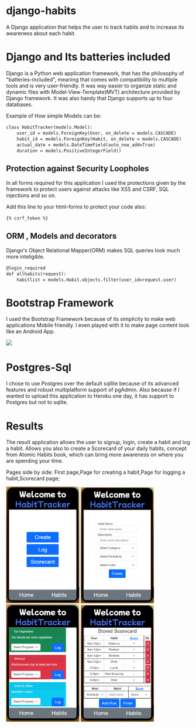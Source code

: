 # django-habits
A Django application that helps the user to track habits and to increase its awareness about each habit.

# Django and Its batteries included 
Django is a Python web application framework, that has the philosophy of "batteries-included", meaning that comes with compatibility to multiple tools and is very user-friendly. It was way easier to organize static and dynamic files with Model-View-Template(MVT) architecture provided by Django framework. It was also handy that Django supports up to four databases. 

Example of How simple Models can be:
```
class HabitTracker(models.Model):
    user_id = models.ForeignKey(User, on_delete = models.CASCADE)
    habit_id = models.ForeignKey(Habit, on_delete = models.CASCADE)
    actual_date = models.DateTimeField(auto_now_add=True)
    duration = models.PositiveIntegerField()
```
## Protection against Security Loopholes
In all forms required for this application I used the protections given by the framework to protect users against attacks like XSS and CSRF, SQL injections and so on.

Add this line to your html-forms to protect your code also:
```
{% csrf_token %}
```
## ORM , Models and decorators
Django's Object Relational Mapper(ORM) makes SQL queries look much more inteligible.
```
@login_required
def allhabits(request):
    habitlist = models.Habit.objects.filter(user_id=request.user)
``` 

# Bootstrap Framework
I used the Bootstrap Framework because of its simplicity to make web applications Mobile friendly. I even played with it to make page content look like an Android App.

![](doc/images/resize_friendly.gif)

# Postgres-Sql
I chose to use Postgres over the default sqllite because of its advanced features and robust multiplatform support of pgAdmin. Also because if I wanted to upload this application to Heroku one day, it has support to Postgres but not to sqlite.  

# Results

The result application allows the user to signup, login, create a habit and log a habit. Allows you also to create a Scorecard of your daily habits, concept from Atomic Habits book, which can bring more awareness on where you are spending your time. 

Pages side by side: First page,Page for creating a habit,Page for logging a habit,Scorecard page;

<p float="left">
  <img src="doc/images/firstpage.PNG" width="200" />
  <img src="doc/images/createhabit.PNG" width="200" /> 
  <img src="doc/images/loghabit.PNG" width="200" />
  <img src="doc/images/scorecard.PNG" width="200" />
</p>